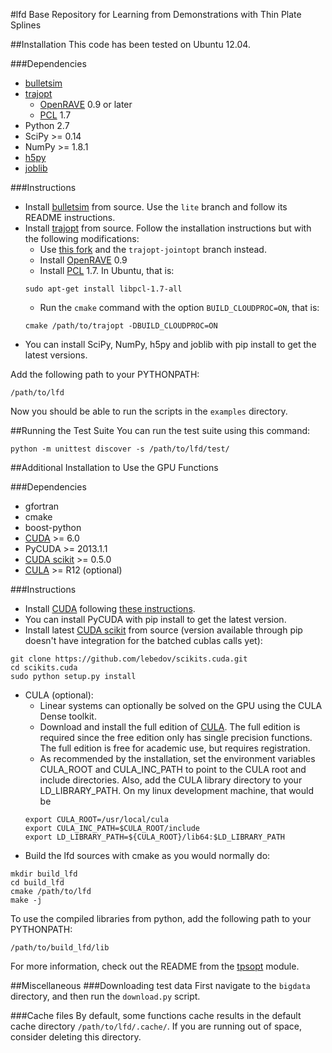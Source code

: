 #lfd
Base Repository for Learning from Demonstrations with Thin Plate Splines

##Installation
This code has been tested on Ubuntu 12.04.

###Dependencies
- [bulletsim](https://github.com/hojonathanho/bulletsim)
- [trajopt](http://rll.berkeley.edu/trajopt)
  - [OpenRAVE](http://openrave.org/docs/latest_stable/install) 0.9 or later
  - [PCL](http://www.pointclouds.org) 1.7
- Python 2.7
- SciPy >= 0.14
- NumPy >= 1.8.1
- [h5py](http://www.h5py.org)
- [joblib](http://packages.python.org/joblib)

###Instructions
- Install [bulletsim](https://github.com/hojonathanho/bulletsim) from source. Use the `lite` branch and follow its README instructions.
- Install [trajopt](http://rll.berkeley.edu/trajopt) from source. Follow the installation instructions but with the following modifications:
  - Use [this fork](https://github.com/erictzeng/trajopt) and the `trajopt-jointopt` branch instead.
  - Install [OpenRAVE](http://openrave.org/docs/latest_stable/install) 0.9
  - Install [PCL](http://www.pointclouds.org) 1.7. In Ubuntu, that is:
  ```
  sudo apt-get install libpcl-1.7-all
  ```
  - Run the `cmake` command with the option `BUILD_CLOUDPROC=ON`, that is:
  ```
  cmake /path/to/trajopt -DBUILD_CLOUDPROC=ON
  ```
- You can install SciPy, NumPy, h5py and joblib with pip install to get the latest versions.

Add the following path to your PYTHONPATH:
```
/path/to/lfd
```

Now you should be able to run the scripts in the `examples` directory.


##Running the Test Suite
You can run the test suite using this command:
```
python -m unittest discover -s /path/to/lfd/test/
```

##Additional Installation to Use the GPU Functions

###Dependencies
- gfortran
- cmake
- boost-python
- [CUDA](https://developer.nvidia.com/cuda-downloads) >= 6.0
- PyCUDA >= 2013.1.1
- [CUDA scikit](http://scikit-cuda.readthedocs.org) >= 0.5.0
- [CULA](http://www.culatools.com/downloads/dense) >= R12 (optional)

###Instructions
- Install [CUDA](https://developer.nvidia.com/cuda-downloads) following [these instructions](http://www.r-tutor.com/gpu-computing/cuda-installation/cuda6.5-ubuntu).
- You can install PyCUDA with pip install to get the latest version.
- Install latest [CUDA scikit](http://scikit-cuda.readthedocs.org) from source (version available through pip doesn't have integration for the batched cublas calls yet):
```
git clone https://github.com/lebedov/scikits.cuda.git
cd scikits.cuda
sudo python setup.py install 
```
- CULA (optional):
  - Linear systems can optionally be solved on the GPU using the CULA Dense toolkit.
  - Download and install the full edition of [CULA](http://www.culatools.com/downloads/dense/). The full edition is required since the free edition only has single precision functions. The full edition is free for academic use, but requires registration.
  - As recommended by the installation, set the environment variables CULA_ROOT and CULA_INC_PATH to point to the CULA root and include directories. Also, add the CULA library directory to your LD_LIBRARY_PATH. On my linux development machine, that would be
  ```
  export CULA_ROOT=/usr/local/cula
  export CULA_INC_PATH=$CULA_ROOT/include
  export LD_LIBRARY_PATH=${CULA_ROOT}/lib64:$LD_LIBRARY_PATH
  ```
- Build the lfd sources with cmake as you would normally do:
```
mkdir build_lfd
cd build_lfd
cmake /path/to/lfd
make -j
```

To use the compiled libraries from python, add the following path to your PYTHONPATH:
```
/path/to/build_lfd/lib
```

For more information, check out the README from the [tpsopt](https://github.com/dhadfieldmenell/lfd/tree/dev/lfd/tpsopt) module.

##Miscellaneous
###Downloading test data
First navigate to the `bigdata` directory, and then run the `download.py` script.

###Cache files
By default, some functions cache results in the default cache directory `/path/to/lfd/.cache/`. If you are running out of space, consider deleting this directory.
